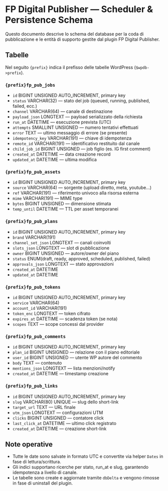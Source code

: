 # FP Digital Publisher — Scheduler & Persistence Schema

Questo documento descrive lo schema del database per la coda di pubblicazione e
le entità di supporto gestite dal plugin FP Digital Publisher.

## Tabelle

Nel seguito `{prefix}` indica il prefisso delle tabelle WordPress (`$wpdb->prefix`).

### `{prefix}fp_pub_jobs`
- `id` BIGINT UNSIGNED AUTO_INCREMENT, primary key
- `status` VARCHAR(32) — stato del job (queued, running, published, failed, ecc.)
- `channel` VARCHAR(64) — canale di destinazione
- `payload_json` LONGTEXT — payload serializzato della richiesta
- `run_at` DATETIME — esecuzione prevista (UTC)
- `attempts` SMALLINT UNSIGNED — numero tentativi effettuati
- `error` TEXT — ultimo messaggio di errore (se presente)
- `idempotency_key` VARCHAR(191) — chiave di idempotenza
- `remote_id` VARCHAR(191) — identificativo restituito dal canale
- `child_job_id` BIGINT UNSIGNED — job figlio (es. IG first comment)
- `created_at` DATETIME — data creazione record
- `updated_at` DATETIME — ultima modifica

### `{prefix}fp_pub_assets`
- `id` BIGINT UNSIGNED AUTO_INCREMENT, primary key
- `source` VARCHAR(64) — sorgente (upload diretto, meta, youtube...)
- `ref` VARCHAR(191) — riferimento univoco alla risorsa esterna
- `mime` VARCHAR(191) — MIME type
- `bytes` BIGINT UNSIGNED — dimensione stimata
- `temp_until` DATETIME — TTL per asset temporanei

### `{prefix}fp_pub_plans`
- `id` BIGINT UNSIGNED AUTO_INCREMENT, primary key
- `brand` VARCHAR(191)
- `channel_set_json` LONGTEXT — canali coinvolti
- `slots_json` LONGTEXT — slot di pubblicazione
- `owner` BIGINT UNSIGNED — autore/owner del piano
- `status` ENUM(draft, ready, approved, scheduled, published, failed)
- `approvals_json` LONGTEXT — stato approvazioni
- `created_at` DATETIME
- `updated_at` DATETIME

### `{prefix}fp_pub_tokens`
- `id` BIGINT UNSIGNED AUTO_INCREMENT, primary key
- `service` VARCHAR(64)
- `account_id` VARCHAR(191)
- `token_enc` LONGTEXT — token cifrato
- `expires_at` DATETIME — scadenza token (se nota)
- `scopes` TEXT — scope concessi dal provider

### `{prefix}fp_pub_comments`
- `id` BIGINT UNSIGNED AUTO_INCREMENT, primary key
- `plan_id` BIGINT UNSIGNED — relazione con il piano editoriale
- `user_id` BIGINT UNSIGNED — utente WP autore del commento
- `body` TEXT — contenuto
- `mentions_json` LONGTEXT — lista menzioni/notify
- `created_at` DATETIME — timestamp creazione

### `{prefix}fp_pub_links`
- `id` BIGINT UNSIGNED AUTO_INCREMENT, primary key
- `slug` VARCHAR(80) UNIQUE — slug dello short-link
- `target_url` TEXT — URL finale
- `utm_json` LONGTEXT — configurazioni UTM
- `clicks` BIGINT UNSIGNED — contatore click
- `last_click_at` DATETIME — ultimo click registrato
- `created_at` DATETIME — creazione short-link

## Note operative
- Tutte le date sono salvate in formato UTC e convertite via helper `Dates` in
  fase di lettura/scrittura.
- Gli indici supportano ricerche per stato, run_at e slug, garantendo
  idempotenza a livello di canale.
- Le tabelle sono create e aggiornate tramite `dbDelta` e vengono rimosse in
  fase di uninstall del plugin.
